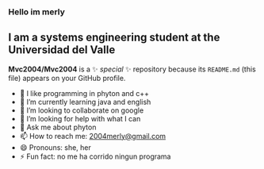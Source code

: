 ### Hello im merly 
## I am a systems engineering student at the Universidad del Valle

**Mvc2004/Mvc2004** is a ✨ _special_ ✨ repository because its `README.md` (this file) appears on your GitHub profile.

- 🔭 I like programming in phyton and c++
- 🌱 I’m currently learning java and english
- 👯 I’m looking to collaborate on google
- 🤔 I’m looking for help with what I can
- 💬 Ask me about phyton
- 📫 How to reach me: 2004merly@gmail.com
- 😄 Pronouns: she, her
- ⚡ Fun fact: no me ha corrido ningun programa 

